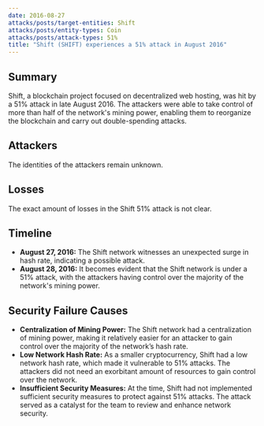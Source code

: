 ```yaml
---
date: 2016-08-27
attacks/posts/target-entities: Shift
attacks/posts/entity-types: Coin
attacks/posts/attack-types: 51%
title: "Shift (SHIFT) experiences a 51% attack in August 2016"
---
```


## Summary

Shift, a blockchain project focused on decentralized web hosting, was hit by a 51% attack in late August 2016. The attackers were able to take control of more than half of the network's mining power, enabling them to reorganize the blockchain and carry out double-spending attacks.

## Attackers

The identities of the attackers remain unknown.

## Losses

The exact amount of losses in the Shift 51% attack is not clear. 

## Timeline

- **August 27, 2016:** The Shift network witnesses an unexpected surge in hash rate, indicating a possible attack.
- **August 28, 2016:** It becomes evident that the Shift network is under a 51% attack, with the attackers having control over the majority of the network's mining power.

## Security Failure Causes

- **Centralization of Mining Power:** The Shift network had a centralization of mining power, making it relatively easier for an attacker to gain control over the majority of the network’s hash rate.
- **Low Network Hash Rate:** As a smaller cryptocurrency, Shift had a low network hash rate, which made it vulnerable to 51% attacks. The attackers did not need an exorbitant amount of resources to gain control over the network.
- **Insufficient Security Measures:** At the time, Shift had not implemented sufficient security measures to protect against 51% attacks. The attack served as a catalyst for the team to review and enhance network security.
